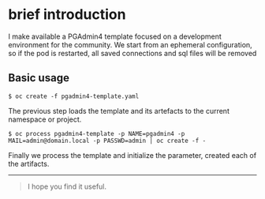 # brief introduction

I make available a PGAdmin4 template focused on a development environment for the community. We start from an ephemeral configuration, so if the pod is restarted, all saved connections and sql files will be removed

## Basic usage

```
$ oc create -f pgadmin4-template.yaml
```

The previous step loads the template and its artefacts to the current namespace or project.

```
$ oc process pgadmin4-template -p NAME=pgadmin4 -p MAIL=admin@domain.local -p PASSWD=admin | oc create -f -
```

Finally we process the template and initialize the parameter, created each of the artifacts.

- - -

> I hope you find it useful.